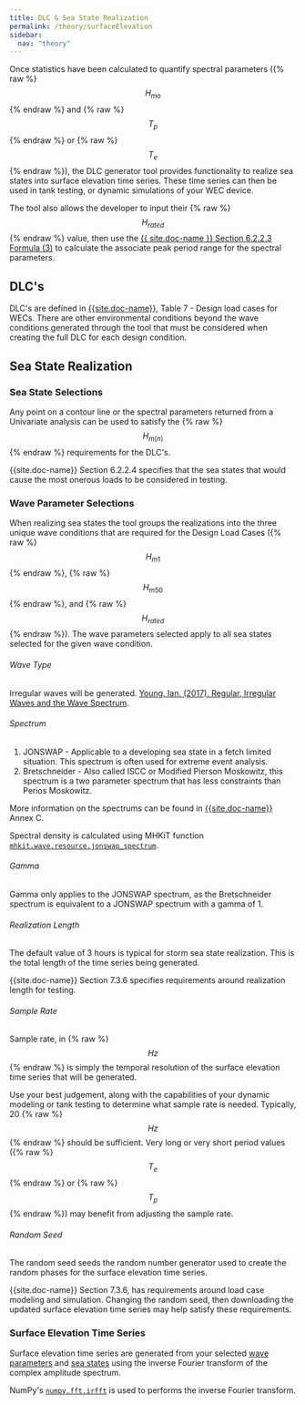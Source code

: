 ```yaml
---
title: DLC & Sea State Realization
permalink: /theory/surfaceElevation
sidebar:
  nav: "theory"
---
```


Once statistics have been calculated to quantify spectral parameters ({% raw %}$$ H_{mo} $${% endraw %} and {% raw %}$$ T_p $${% endraw %} or {% raw %}$$ T_e $${% endraw %}), the DLC generator tool provides functionality to realize sea states into surface elevation time series.  These time series can then be used in tank testing, or dynamic simulations of your WEC device.

The tool also allows the developer to input their {% raw %}$$ H_{rated} $${% endraw %} value, then use the [{{ site.doc-name }} Section 6.2.2.3 Formula (3)](/theory/stats#univariate-methods) to calculate the associate peak period range for the spectral parameters.

## DLC's <!-- omit in toc -->

DLC's are defined in [{{site.doc-name}}]({{site.doc-link}}), Table 7 - Design load cases for WECs. There are other environmental conditions beyond the wave conditions generated through the tool that must be considered when creating the full DLC for each design condition.  

## Sea State Realization<!-- omit in toc -->

### Sea State Selections<!-- omit in toc -->

Any point on a contour line or the spectral parameters returned from a Univariate analysis can be used to satisfy the {% raw %}$$ H_{m(n)} $${% endraw %} requirements for the DLC's.

{{site.doc-name}} Section 6.2.2.4 specifies that the sea states that would cause the most onerous loads to be considered in testing.  

### Wave Parameter Selections<!-- omit in toc -->

When realizing sea states the tool groups the realizations into the three unique wave conditions that are required for the Design Load Cases ({% raw %}$$ H_{m1} $${% endraw %}, {% raw %}$$ H_{m50} $${% endraw %}, and {% raw %}$$ H_{rated} $${% endraw %}).  The wave parameters selected apply to all sea states selected for the given wave condition.

###### Wave Type<!-- omit in toc -->

Irregular waves will be generated. [Young, Ian. (2017). Regular, Irregular Waves and the Wave Spectrum](https://www.researchgate.net/publication/316336871_Regular_Irregular_Waves_and_the_Wave_Spectrum).

###### Spectrum<!-- omit in toc -->

1. JONSWAP - Applicable to a developing sea state in a fetch limited situation. This spectrum is often used for extreme event analysis.
2. Bretschneider - Also called ISCC or Modified Pierson Moskowitz, this spectrum is a two parameter spectrum that has less constraints than Perios Moskowitz.

More information on the spectrums can be found in [{{site.doc-name}}]({{site.doc-link}}) Annex C.

Spectral density is calculated using MHKiT function [`mhkit.wave.resource.jonswap_spectrum`](https://mhkit-software.github.io/MHKiT/mhkit-python/api.wave.html#mhkit.wave.resource.jonswap_spectrum).

###### Gamma<!-- omit in toc -->

Gamma only applies to the JONSWAP spectrum, as the Bretschneider spectrum is equivalent to a JONSWAP spectrum with a gamma of 1.

###### Realization Length<!-- omit in toc -->

The default value of 3 hours is typical for storm sea state realization.  This is the total length of the time series being generated.

{{site.doc-name}} Section 7.3.6 specifies requirements around realization length for testing.

###### Sample Rate<!-- omit in toc -->

Sample rate, in {% raw %}$$ Hz $${% endraw %} is simply the temporal resolution of the surface elevation time series that will be generated.  

Use your best judgement, along with the capabilities of your dynamic modeling or tank testing to determine what sample rate is needed.  Typically, 20 {% raw %}$$ Hz $${% endraw %} should be sufficient.  Very long or very short period values ({% raw %}$$ T_e $${% endraw %} or {% raw %}$$ T_p $${% endraw %}) may benefit from adjusting the sample rate.

###### Random Seed<!-- omit in toc -->

The random seed seeds the random number generator used to create the random phases for the surface elevation time series.  
 
{{site.doc-name}} Section 7.3.6, has requirements around load case modeling and simulation.  Changing the random seed, then downloading the updated surface elevation time series may help satisfy these requirements.


### Surface Elevation Time Series<!-- omit in toc -->

Surface elevation time series are generated from your selected [wave parameters](#wave-parameter-selections) and [sea states](#sea-state-selections) using the inverse Fourier transform of the complex amplitude spectrum.

NumPy's [`numpy.fft.irfft`](https://numpy.org/doc/stable/reference/generated/numpy.fft.irfft.html) is used to performs the inverse Fourier transform.








